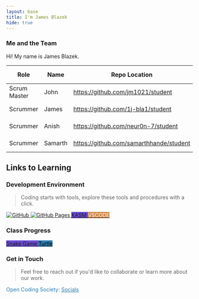 ```yaml
---
layout: base
title: I'm James Blazek
hide: true
---
```

### Me and the Team

Hi! My name is James Blazek.

| Role         | Name     | Repo Location                       | Stream                | Repo Name |
|--------------|----------|-------------------------------------|-----------------------|-----------|
| Scrum Master | John     | <https://github.com/jm1021/student>           | upstream (OCS fork)   | student   |
| Scrummer     | James    | <https://github.com/1j-bla1/student>          | downstream (fork)     | student   |
| Scrummer     | Anish    | <https://github.com/neur0n-7/student>         | downstream (fork)     | student   |
| Scrummer     | Samarth  | <https://github.com/samarthhande/student>     | downstream (fork)     | student   |


## Links to Learning

### Development Environment

> Coding starts with tools, explore these tools and procedures with a click.

<a href="https://github.com/Open-Coding-Society/student">
    <img src="https://img.shields.io/badge/GitHub-181717?logo=github&logoColor=white" alt="GitHub">
</a>
<a href="https://open-coding-society.github.io/student">
    <img src="https://img.shields.io/badge/GitHub%20Pages-327FC7?logo=github&logoColor=white" alt="GitHub Pages">
</a>
<a href="https://kasm.opencodingsociety.com/" class="button small" style="background-color: #6b4bd3ff">
    KASM
</a>
<a href="https://vscode.dev/" class="button small" style="background-color: #d38a4bff">
    <span style="color: #FFFFFF">VSCODE</span>
</a>

<br>

### Class Progress

<a href="{{site.baseurl}}/snake" class="button small" style="background-color: #6b4bd3ff">
    Snake Game
</a>
<a href="{{site.baseurl}}/turtle" class="button small" style="background-color: #2A7DB1">
    <span style="color: #000000">Turtle</span>
</a>

<br>

<!-- Contact Section -->
### Get in Touch

> Feel free to reach out if you'd like to collaborate or learn more about our work.

<p style="color: #2A7DB1;">Open Coding Society: <a href="https://opencodingsociety.com" style="color: #2A7DB1; text-decoration: underline;">Socials</a></p>
